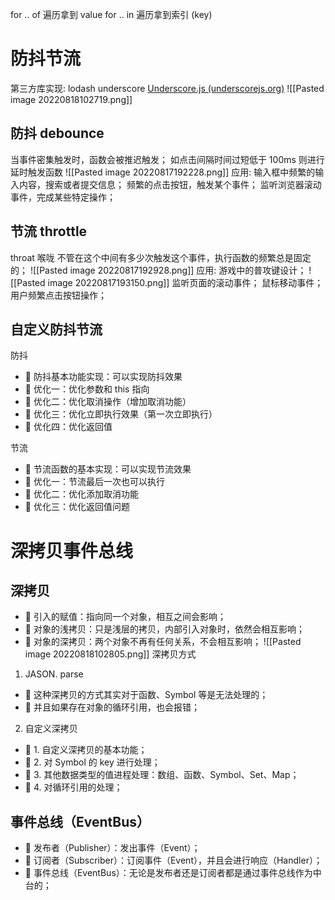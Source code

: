 for .. of  遍历拿到 value
for .. in   遍历拿到索引 (key)

# 防抖节流
第三方库实现: lodash   underscore
[Underscore.js (underscorejs.org)](https://underscorejs.org/)
![[Pasted image 20220818102719.png]]
## 防抖 debounce
当事件密集触发时，函数会被推迟触发；
如点击间隔时间过短低于 100ms 则进行延时触发函数
![[Pasted image 20220817192228.png]]
应用:
输入框中频繁的输入内容，搜索或者提交信息；
频繁的点击按钮，触发某个事件；
监听浏览器滚动事件，完成某些特定操作；

## 节流 throttle
throat 喉咙
不管在这个中间有多少次触发这个事件，执行函数的频繁总是固定的；
![[Pasted image 20220817192928.png]]
应用:
游戏中的普攻键设计； ![[Pasted image 20220817193150.png]]
监听页面的滚动事件；
鼠标移动事件；
用户频繁点击按钮操作；


## 自定义防抖节流
防抖
-  防抖基本功能实现：可以实现防抖效果 
-  优化一：优化参数和 this 指向 
-  优化二：优化取消操作（增加取消功能） 
-  优化三：优化立即执行效果（第一次立即执行） 
-  优化四：优化返回值

节流
-  节流函数的基本实现：可以实现节流效果 
-  优化一：节流最后一次也可以执行 
-  优化二：优化添加取消功能 
-  优化三：优化返回值问题
# 深拷贝事件总线
## 深拷贝
-  引入的赋值：指向同一个对象，相互之间会影响； 
-  对象的浅拷贝：只是浅层的拷贝，内部引入对象时，依然会相互影响； 
-  对象的深拷贝：两个对象不再有任何关系，不会相互影响；
![[Pasted image 20220818102805.png]]
深拷贝方式
1. JASON. parse
-  这种深拷贝的方式其实对于函数、Symbol 等是无法处理的； 
-  并且如果存在对象的循环引用，也会报错；
2. 自定义深拷贝
-  1. 自定义深拷贝的基本功能； 
-  2. 对 Symbol 的 key 进行处理； 
-  3. 其他数据类型的值进程处理：数组、函数、Symbol、Set、Map； 
-  4. 对循环引用的处理；

## 事件总线（EventBus）
-  发布者（Publisher）：发出事件（Event）； 
-  订阅者（Subscriber）：订阅事件（Event），并且会进行响应（Handler）； 
-  事件总线（EventBus）：无论是发布者还是订阅者都是通过事件总线作为中台的；